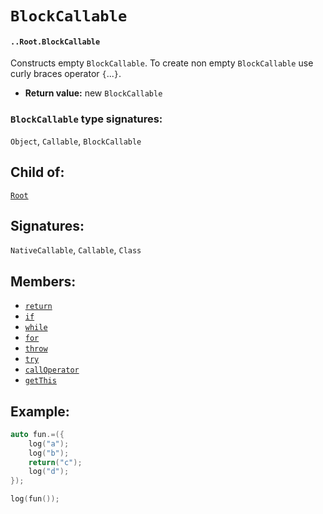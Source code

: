 # `BlockCallable`

#### `..Root.BlockCallable`

Constructs empty `BlockCallable`. To create non empty `BlockCallable` use curly braces operator `{`...`}`.

* **Return value:** new `BlockCallable`

### `BlockCallable` type signatures:

`Object`, `Callable`, `BlockCallable`

## Child of:

[`Root`](docs..Root.md)

## Signatures:

`NativeCallable`, `Callable`, `Class`

## Members:

- [`return`](docs..Root.BlockCallable.return.md)
- [`if`](docs..Root.BlockCallable.if.md)
- [`while`](docs..Root.BlockCallable.while.md)
- [`for`](docs..Root.BlockCallable.for.md)
- [`throw`](docs..Root.BlockCallable.throw.md)
- [`try`](docs..Root.BlockCallable.try.md)
- [`callOperator`](docs..Root.BlockCallable.callOperator.md)
- [`getThis`](docs..Root.BlockCallable.getThis.md)

## Example:

```c
auto fun.=({
    log("a");
    log("b");
    return("c");
    log("d");
});

log(fun());
```